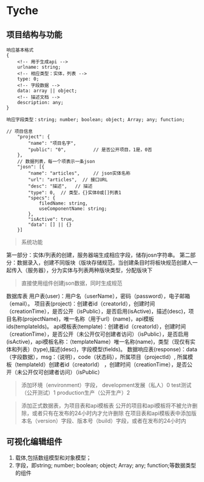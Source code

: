 # Tyche

## 项目结构与功能

```
响应基本格式
{
    <!-- 用于生成api -->
    urlname: string;
    <!-- 相应类型：实体，列表 -->
    type: 0;
    <!-- 字段数据 -->
    data: array || object;
    <!-- 描述文档 -->
    description: any;
}

响应字段类型：string; number; boolean; object; Array; any; function;

```

```
// 项目信息
	"project": {
		"name": "项目名字",
		"public": "0", 			// 是否公开项目，1是，0否
	},
	// 数据列表，每一个项表示一条json
	"josn": [{
		"name": "articles", 	// json实体名称
		"url": "articles", 	// 接口URL
		"desc": "描述",	// 描述
		"type": 0, 	// 类型，{}实体0或[]列表1
		"specs": {
			filedName: string,
			useComponentName: string;
		},
		"isActive": true,
        "data": [] || {}
	}]
```

>系统功能

第一部分：实体/列表的创建，服务器端生成相应字段，储存josn字符串。
第二部分：数据录入，创建不同版块（版块存储规范，当创建条目时将板块规范创建人一起传入（服务器），分为实体与列表两种版块类型，分配版块下

>直接使用组件创建json数据，同时生成规范


数据库表
用户表(user)：用户名（userName），密码（password），电子邮箱（email）。
项目表(project)：创建者id（creatorId），创建时间（creationTime），是否公开（isPublic），是否启用(isActive)，描述(desc)，项目名称(projectName)，唯一名称（用于url）(name)，api模板ids(templateIds)。
api模板表(template)：创建者id（creatorId），创建时间（creationTime），是否公开（未公开仅可创建者访问）（isPublic），是否启用(isActive)，api模板名称：（templateName）唯一名称(name)，类型（现仅有实体和列表）(type),描述(desc)，字段模型(fields)。
数据响应表(response)：data（字段数据），msg：（说明），code（状态码），所属项目（projectId）, 所属模板（templateId）创建者id（creatorId） ，创建时间（creationTime），是否公开（未公开仅可创建者访问）（isPublic）

>添加环境（environment）字段，
development发展（私人）0
test测试（公开测试）1
production生产（公开生产）2


>添加正式数据表，为项目表和api模板表
>公开的项目和api模板将不被允许删除，或者只有在发布的24小时内才允许删除
>在项目表和api模板表中添加版本名（version）字段、版本号（build）字段，或者在发布的24小时内

## 可视化编辑组件
1. 载体,包括数组模型和对象模型；
2. 字段，即string; number; boolean; object; Array; any; function;等数据类型的组件